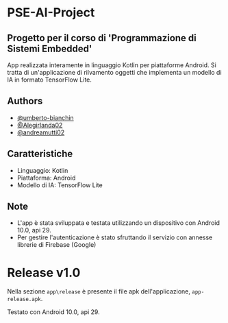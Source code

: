 # PSE-AI-Project
## Progetto per il corso di 'Programmazione di Sistemi Embedded' ##

App realizzata interamente in linguaggio Kotlin per piattaforme Android.
Si tratta di un'applicazione di rilvamento oggetti che implementa un modello di IA in formato TensorFlow Lite.

## Authors

* [@umberto-bianchin](https://github.com/umberto-bianchin)
* [@Alegirlanda02](https://github.com/Alegirlanda02)
* [@andreamutti02](https://github.com/andreamutti02)

## Caratteristiche

- Linguaggio: Kotlin
- Piattaforma: Android
- Modello di IA: TensorFlow Lite

## Note
- L'app è stata sviluppata e testata utilizzando un dispositivo con Android 10.0, api 29.
- Per gestire l'autenticazione è stato sfruttando il servizio con annesse librerie di Firebase (Google)

# Release v1.0 #
Nella sezione `app\release` è presente il file apk dell'applicazione, `app-release.apk`.

Testato con Android 10.0, api 29.
